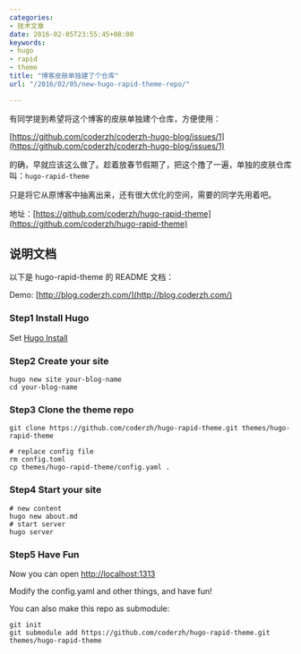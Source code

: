 ```yaml
---
categories:
- 技术文章
date: 2016-02-05T23:55:45+08:00
keywords:
- hugo
- rapid
- theme
title: "博客皮肤单独建了个仓库"
url: "/2016/02/05/new-hugo-rapid-theme-repo/"

---
```


有同学提到希望将这个博客的皮肤单独建个仓库，方便使用：

[https://github.com/coderzh/coderzh-hugo-blog/issues/1](https://github.com/coderzh/coderzh-hugo-blog/issues/1)

的确，早就应该这么做了。趁着放春节假期了，把这个撸了一遍，单独的皮肤仓库叫：`hugo-rapid-theme`

只是将它从原博客中抽离出来，还有很大优化的空间，需要的同学先用着吧。

地址：[https://github.com/coderzh/hugo-rapid-theme](https://github.com/coderzh/hugo-rapid-theme)

## 说明文档

以下是 hugo-rapid-theme 的 README 文档：

Demo: [http://blog.coderzh.com/](http://blog.coderzh.com/)

### Step1 Install Hugo

Set [Hugo Install](http://www.gohugo.org/doc/overview/installing/)

### Step2 Create your site

```
hugo new site your-blog-name
cd your-blog-name
```

### Step3 Clone the theme repo

```
git clone https://github.com/coderzh/hugo-rapid-theme.git themes/hugo-rapid-theme

# replace config file
rm config.toml
cp themes/hugo-rapid-theme/config.yaml .
```

### Step4 Start your site

```
# new content
hugo new about.md
# start server
hugo server
```

### Step5 Have Fun

Now you can open [http://localhost:1313](http://localhost:1313)

Modify the config.yaml and other things, and have fun!

You can also make this repo as submodule:

```
git init
git submodule add https://github.com/coderzh/hugo-rapid-theme.git themes/hugo-rapid-theme
``` 

<!--more-->